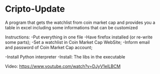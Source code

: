 # Cripto-Update
A program that gets the watchlist from coin market cap and provides you a table in excel including some informations that can be customized

Instructions: 
-Put everything in one file
-Have firefox installed (or re-write some parts); 
-Set a watchlist in Coin Market Cap WebSite;
-Inform email and password of Coin Market Cap account; 

-Install Python interpreter 
-Install:
  The libs in the executable

Video: https://www.youtube.com/watch?v=DJyV1eILBCM
